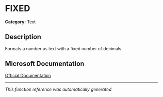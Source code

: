 # FIXED

**Category:** Text

## Description
Formats a number as text with a fixed number of decimals

## Microsoft Documentation
[Official Documentation](https://support.microsoft.com//en-us/office/fixed-function-ffd5723c-324c-45e9-8b96-e41be2a8274a)

---
*This function reference was automatically generated.*
